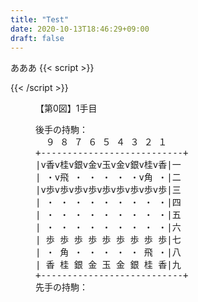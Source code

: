 ```yaml
---
title: "Test"
date: 2020-10-13T18:46:29+09:00
draft: false
---
```

あああ
{{< script >}}
<script type="shogizumen" charset="utf-8" src="/js/shogizumen.js"></script>
{{< /script >}}
<figure class="zumen">
<figcaption>【第0図】1手目</figcaption>
<pre class="shogizumen">
後手の持駒：
  ９ ８ ７ ６ ５ ４ ３ ２ １
+---------------------------+
|v香v桂v銀v金v玉v金v銀v桂v香|一
| ・v飛 ・ ・ ・ ・ ・v角 ・|二
|v歩v歩v歩v歩v歩v歩v歩v歩v歩|三
| ・ ・ ・ ・ ・ ・ ・ ・ ・|四
| ・ ・ ・ ・ ・ ・ ・ ・ ・|五
| ・ ・ ・ ・ ・ ・ ・ ・ ・|六
| 歩 歩 歩 歩 歩 歩 歩 歩 歩|七
| ・ 角 ・ ・ ・ ・ ・ 飛 ・|八
| 香 桂 銀 金 玉 金 銀 桂 香|九
+---------------------------+
先手の持駒：
</pre>
</figure>